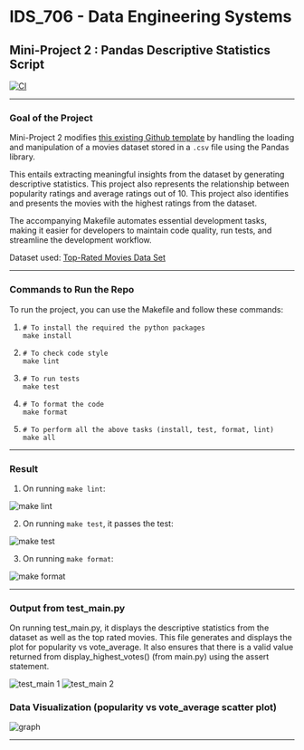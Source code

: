 # IDS_706 - Data Engineering Systems 
## Mini-Project 2 : Pandas Descriptive Statistics Script

[![CI](https://github.com/nogibjj/afraa_noureen-IDS_706-Mini_Project_2/actions/workflows/cicd.yml/badge.svg)](https://github.com/nogibjj/afraa_noureen-IDS_706-Mini_Project_2/actions/workflows/cicd.yml)

***

### Goal of the Project
Mini-Project 2 modifies [this existing Github template](https://github.com/afraa-n/IDS_706-Data_Engineering_Systems) by handling the loading and manipulation of a movies dataset stored in a `.csv` file using the Pandas library. 

This entails extracting meaningful insights from the dataset by generating descriptive statistics. This project also represents the relationship between popularity ratings and average ratings out of 10. This project also identifies and presents the movies with the highest ratings from the dataset. 

The accompanying Makefile automates essential development tasks, making it easier for developers to maintain code quality, run tests, and streamline the development workflow.

Dataset used: [Top-Rated Movies Data Set](https://www.kaggle.com/datasets/khalidalam980/top-rated-movies-data-set)

***

### Commands to Run the Repo

To run the project, you can use the Makefile and follow these commands:
1. ```
   # To install the required the python packages
   make install
   ```
2. ```
   # To check code style
   make lint
   ```
3. ```
   # To run tests
   make test
   ```
4. ```
   # To format the code
   make format
   ```
5. ```
   # To perform all the above tasks (install, test, format, lint)
   make all
   ```

***

### Result

1. On running ```make lint```:

![make lint](https://github.com/nogibjj/afraa_noureen-IDS_706-Mini_Project_2/assets/143756865/ea6d3f8b-e4ad-46d1-ad62-0d8bef14971f)


2. On running ```make test```, it passes the test:

![make test](https://github.com/nogibjj/afraa_noureen-IDS_706-Mini_Project_2/assets/143756865/ab0e7d9a-4fc2-48ec-8889-5391c69a3503)


3. On running ```make format```:

![make format](https://github.com/nogibjj/afraa_noureen-IDS_706-Mini_Project_2/assets/143756865/d66deb88-4408-486d-b7f7-1183c9979995)

***

### Output from test_main.py

On running test_main.py, it displays the descriptive statistics from the dataset as well as the top rated movies. This file generates and displays the plot for popularity vs vote_average. It also ensures that there is a valid value returned from display_highest_votes() (from main.py) using the assert statement.

![test_main 1](https://github.com/nogibjj/afraa_noureen-IDS_706-Mini_Project_2/assets/143756865/5c6f1802-185b-4b43-9f25-a4da4ca28dfc)
![test_main 2](https://github.com/nogibjj/afraa_noureen-IDS_706-Mini_Project_2/assets/143756865/0dfdd41e-b5d3-4677-9481-5a1e3386c452)

### Data Visualization (popularity vs vote_average scatter plot)

![graph](https://github.com/nogibjj/afraa_noureen-IDS_706-Mini_Project_2/assets/143756865/476e7e81-f410-4eda-88d8-a4c3b94ef922)

***
